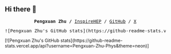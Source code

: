 ## Hi there 👋
<p><pre align="center">
<strong>Pengxuan Zhu /</strong> <a href="https://inspirehep.net/authors/1721708">InspireHEP</a> / <a href="https://github.com/Pengxuan-Zhu-Phys">GitHub</a> / <a href="https://x.com/buding_c">X</a></pre></p>

<p><pre aligh="left">
![Pengxuan Zhu's GitHub stats](https://github-readme-stats.vercel.app/api?username=anuraghazra&show_icons=true&theme=neon)
</pre></p>
[![Pengxuan Zhu's GitHub stats](https://github-readme-stats.vercel.app/api?username=Pengxuan-Zhu-Phys&theme=neon)]
<!--
**Pengxuan-Zhu-Phys/Pengxuan-Zhu-Phys** is a ✨ _special_ ✨ repository because its `README.md` (this file) appears on your GitHub profile.

Here are some ideas to get you started:

- 🔭 I’m currently working on ...
- 🌱 I’m currently learning ...
- 👯 I’m looking to collaborate on ...
- 🤔 I’m looking for help with ...
- 💬 Ask me about ...
- 📫 How to reach me: ...
- 😄 Pronouns: ...
- ⚡ Fun fact: ...
-->
